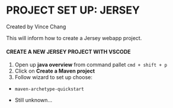# PROJECT SET UP: JERSEY

Created by Vince Chang </br>

This will inform how to create a Jersey webapp project.

#### CREATE A NEW JERSEY PROJECT WITH VSCODE

1. Open up **java overview** from command pallet `cmd + shift + p`
2. Click on **Create a Maven project**
3. Follow wizard to set up choose:

- `maven-archetype-quickstart`

- Still unknown...
